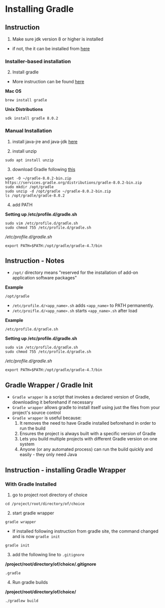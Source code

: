 # Installing Gradle

## Instruction

1. Make sure jdk version 8 or higher is installed
- if not, the it can be installed from [here](https://gradle.org/install/)

### Installer-based installation

2. Install gradle
- More instruction can be found [here](https://gradle.org/install/)

**Mac OS**
```
brew install gradle
```

**Unix Distributions**
```
sdk install gradle 8.0.2
```

### Manual Installation

1. install java-jre and java-jdk [here](https://www.digitalocean.com/community/tutorials/how-to-install-java-with-apt-on-ubuntu-22-04)

2. install unzip

```
sudo apt install unzip
```

3. download Gradle following [this](https://gradle.org/install/)

```
wget -O ~/gradle-8.0.2-bin.zip https://services.gradle.org/distributions/gradle-8.0.2-bin.zip
sudo mkdir /opt/gradle
sudo unzip -d /opt/gradle ~/gradle-8.0.2-bin.zip
ls /opt/gradle/gradle-8.0.2
```

4. add PATH

**Setting up /etc/profile.d/gradle.sh**
```
sudo vim /etc/profile.d/gradle.sh
sudo chmod 755 /etc/profile.d/gradle.sh 
```

*/etc/profile.d/gradle.sh*
```
export PATH=$PATH:/opt/gradle/gradle-4.7/bin
```

## Instruction - Notes

- `/opt/` directory means "reserved for the installation of add-on application software packages"

**Example**
```
/opt/gradle
```

- `/etc/profile.d/<app_name>.sh` adds `<app_name>` to PATH permanently.
- `/etc/proifle.d/<app_name>.sh` starts `<app_name>.sh` after load

**Example**
```
/etc/profile.d/gradle.sh
```

**Setting up /etc/profile.d/gradle.sh**
```
sudo vim /etc/profile.d/gradle.sh
sudo chmod 755 /etc/profile.d/gradle.sh 
```

*/etc/profile.d/gradle.sh*
```
export PATH=$PATH:/opt/gradle/gradle-4.7/bin
```

## Gradle Wrapper / Gradle Init

- `Gradle wrapper` is a script that invokes a declared version of Gradle, downloading it beforehand if necessary
- `Gradle wrapper` allows gradle to install itself using just the files from your project's source control
- `Gradle wrapper` is useful because:
    1. It removes the need to have Gradle installed beforehand in order to run the build
    2. Ensures the project is always built with a specific version of Gradle
    3. Lets you build multiple projects with different Gradle version on one system
    4. Anyone (or any automated process) can run the build quickly and easily - they only need Java


## Instruction - installing Gradle Wrapper

### With Gradle Installed

1. go to project root directory of choice

```
cd /project/root/directory/of/choice
```

2. start gradle wrapper

```
gradle wrapper
```

- If installed following instruction from gradle site, the command changed and is now `gradle init`

```
gradle init
```

3. add the following line to `.gitignore`

**/project/root/directory/of/choice/.gitignore**
```
.gradle
```

4. Run gradle builds

**/project/root/directory/of/choice/**
```
./gradlew build
```

